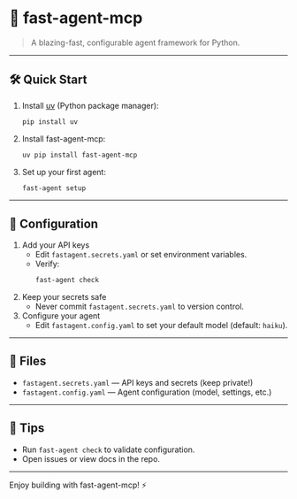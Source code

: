 # 🚀 fast-agent-mcp

> A blazing-fast, configurable agent framework for Python.

---

## 🛠️ Quick Start

1. Install [uv](https://github.com/astral-sh/uv) (Python package manager):
	```sh
	pip install uv
	```
2. Install fast-agent-mcp:
	```sh
	uv pip install fast-agent-mcp
	```
3. Set up your first agent:
	```sh
	fast-agent setup
	```

---

## 🔑 Configuration

1. Add your API keys
	- Edit `fastagent.secrets.yaml` or set environment variables.
	- Verify:
	  ```sh
	  fast-agent check
	  ```
2. Keep your secrets safe
	- Never commit `fastagent.secrets.yaml` to version control.
3. Configure your agent
	- Edit `fastagent.config.yaml` to set your default model (default: `haiku`).

---

## 📄 Files
- `fastagent.secrets.yaml` — API keys and secrets (keep private!)
- `fastagent.config.yaml` — Agent configuration (model, settings, etc.)

---

## 📢 Tips
- Run `fast-agent check` to validate configuration.
- Open issues or view docs in the repo.

---

Enjoy building with fast-agent-mcp! ⚡️